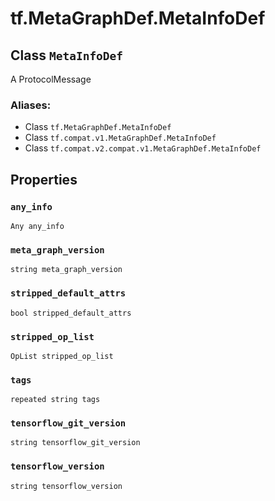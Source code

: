 <div itemscope itemtype="http://developers.google.com/ReferenceObject">
<meta itemprop="name" content="tf.MetaGraphDef.MetaInfoDef" />
<meta itemprop="path" content="Stable" />
<meta itemprop="property" content="any_info"/>
<meta itemprop="property" content="meta_graph_version"/>
<meta itemprop="property" content="stripped_default_attrs"/>
<meta itemprop="property" content="stripped_op_list"/>
<meta itemprop="property" content="tags"/>
<meta itemprop="property" content="tensorflow_git_version"/>
<meta itemprop="property" content="tensorflow_version"/>
</div>

# tf.MetaGraphDef.MetaInfoDef

## Class `MetaInfoDef`

A ProtocolMessage



### Aliases:

* Class `tf.MetaGraphDef.MetaInfoDef`
* Class `tf.compat.v1.MetaGraphDef.MetaInfoDef`
* Class `tf.compat.v2.compat.v1.MetaGraphDef.MetaInfoDef`

<!-- Placeholder for "Used in" -->


## Properties

<h3 id="any_info"><code>any_info</code></h3>

`Any any_info`


<h3 id="meta_graph_version"><code>meta_graph_version</code></h3>

`string meta_graph_version`


<h3 id="stripped_default_attrs"><code>stripped_default_attrs</code></h3>

`bool stripped_default_attrs`


<h3 id="stripped_op_list"><code>stripped_op_list</code></h3>

`OpList stripped_op_list`


<h3 id="tags"><code>tags</code></h3>

`repeated string tags`


<h3 id="tensorflow_git_version"><code>tensorflow_git_version</code></h3>

`string tensorflow_git_version`


<h3 id="tensorflow_version"><code>tensorflow_version</code></h3>

`string tensorflow_version`




